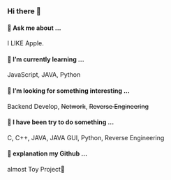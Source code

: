 ### Hi there 👋

#### 💬 Ask me about ...
I LIKE Apple.

#### 🌱 I’m currently learning ...
JavaScript, JAVA, Python

#### 🤔 I’m looking for something interesting ...
Backend Develop, ~~Network~~, ~~Reverse Engineering~~

#### 🌱 I have been try to do something ...
C, C++, JAVA, JAVA GUI, Python, Reverse Engineering

#### 🔖 explanation my Github ...
almost Toy Project🤣

<!--
**terria1020/terria1020** is a ✨ _special_ ✨ repository because its `README.md` (this file) appears on your GitHub profile.

Here are some ideas to get you started:



- 🔭 I’m currently working on ...
- 🌱 I’m currently learning ...
- 👯 I’m looking to collaborate on ...
- 🤔 I’m looking for help with ...
- 💬 Ask me about ...
- 📫 How to reach me: ...
- 😄 Pronouns: ...
- ⚡ Fun fact: ...
-->
